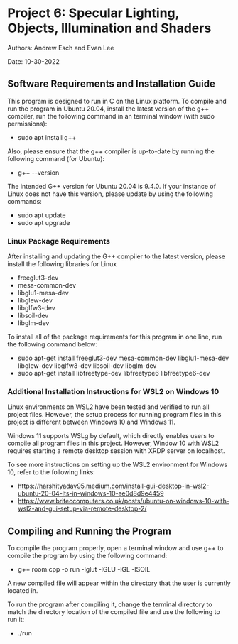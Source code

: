 # Project 6: Specular Lighting, Objects, Illumination and Shaders
Authors: Andrew Esch and Evan Lee

Date: 10-30-2022

## Software Requirements and Installation Guide
This program is designed to run in C on the Linux platform. To compile and run the program in Ubuntu 20.04, install the latest version of the g++ compiler, run the following command in an terminal window (with sudo permissions):
- sudo apt install g++

Also, please ensure that the g++ compiler is up-to-date by running the following command (for Ubuntu):
- g++ --version

The intended G++ version for Ubuntu 20.04 is 9.4.0. If your instance of Linux does not have this version, please update by using the following commands:
- sudo apt update
- sudo apt upgrade

### Linux Package Requirements
After installing and updating the G++ compiler to the latest version, please install the following libraries for Linux
- freeglut3-dev
- mesa-common-dev
- libglu1-mesa-dev
- libglew-dev
- libglfw3-dev
- libsoil-dev
- libglm-dev

To install all of the package requirements for this program in one line, run the following command below:
- sudo apt-get install freeglut3-dev mesa-common-dev libglu1-mesa-dev libglew-dev libglfw3-dev libsoil-dev libglm-dev
- sudo apt-get install libfreetype-dev libfreetype6 libfreetype6-dev

### Additional Installation Instructions for WSL2 on Windows 10
Linux environments on WSL2 have been tested and verified to run all project files. However, the setup process for running program files in this project is different between Windows 10 and Windows 11.

Windows 11 supports WSLg by default, which directly enables users to compile all program files in this project. However, Window 10 with WSL2 requires starting a remote desktop session with XRDP server on localhost.

To see more instructions on setting up the WSL2 environment for Windows 10, refer to the following links:
- https://harshityadav95.medium.com/install-gui-desktop-in-wsl2-ubuntu-20-04-lts-in-windows-10-ae0d8d9e4459
- https://www.briteccomputers.co.uk/posts/ubuntu-on-windows-10-with-wsl2-and-gui-setup-via-remote-desktop-2/

## Compiling and Running the Program
To compile the program properly, open a terminal window and use g++ to compile the program by using the following command:
- g++ room.cpp -o run -lglut -lGLU -lGL -lSOIL

A new compiled file will appear within the directory that the user is currently located in.

To run the program after compiling it, change the terminal directory to match the directory location of the compiled file and use the following to run it:
- ./run

